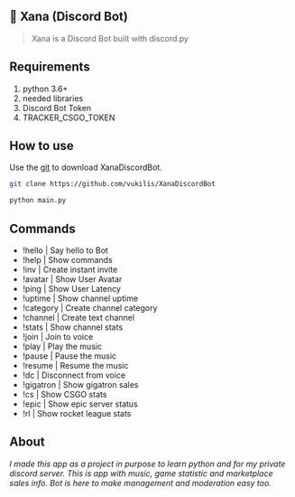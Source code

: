 ## 🤖 Xana (Discord Bot)
> Xana is a Discord Bot built with discord.py

## Requirements
1. python 3.6+
2. needed libraries
3. Discord Bot Token
4. TRACKER_CSGO_TOKEN

## How to use
Use the [git](https://git-scm.com/) to download XanaDiscordBot.

```bash
git clone https://github.com/vukilis/XanaDiscordBot
```

```bash
python main.py
```
## Commands
* !hello | Say hello to Bot                                                
* !help | Show commands 
* !inv | Create instant invite                                             
* !avatar | Show User Avatar                                              
* !ping | Show User Latency                                                
* !uptime | Show channel uptime                                           
* !category <role> <name> | Create channel category              
* !channel <role> <name> | Create text channel               
* !stats | Show channel stats                                               
* !join | Join to voice                                                
* !play | Play the music                                                
* !pause | Pause the music                                                
* !resume | Resume the music                                                
* !dc | Disconnect from voice                                              
* !gigatron | Show gigatron sales                                                
* !cs <steamId> | Show CSGO stats                                           
* !epic | Show epic server status                                         
* !rl <platform> <ign> | Show rocket league stats                                              

## About

_I made this app as a project in purpose to learn python and for my private discord server. This is app with music, game statistic and marketplace sales info. Bot is here to make management and moderation easy too._